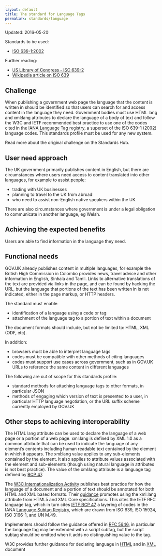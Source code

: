 ```yaml
---
layout: default
title: The standard for Language Tags
permalink: standards/language
---
```


Updated: 2016-05-20

Standards to be used:

* [ISO 639-1:2002](http://www.iso.org/iso/catalogue_detail?csnumber=22109)

Further reading:

* [US Library of Congress - ISO 639-2](http://www.loc.gov/standards/iso639-2/)
* [Wikipedia article on ISO 639](https://en.wikipedia.org/wiki/ISO_639-1)

## Challenge
When publishing a government web page the language that the content is written in should be identified so that users can search for and access content in the language they need. Government bodies must use HTML lang and xml:lang attributes to declare the language of a body of text and follow the W3C and IETF recommended best practice to use one of the codes cited in the [IANA Language Tag registry](http://www.iana.org/assignments/language-subtag-registry/language-subtag-registry), a superset of the ISO 639-1 (2002) language codes. This standards profile must be used for any new system.

Read more about the original challenge on the Standards Hub.

## User need approach
The UK government primarily publishes content in English, but there are circumstances where users need access to content translated into other languages, for example to assist people:

* trading with UK businesses
* planning to travel to the UK from abroad
* who need to assist non-English native speakers within the UK

There are also circumstances where government is under a legal obligation to communicate in another language, eg Welsh.

## Achieving the expected benefits
Users are able to find information in the language they need.

## Functional needs
GOV.UK already publishes content in multiple languages, for example the British High Commission in Colombo provides news, travel advice and other information in English, Sinhala and Tamil. Links to alternative translations of the text are provided via links in the page, and can be found by hacking the URL, but the language that portions of the text has been written in is not indicated, either in the page markup, or HTTP headers.

The standard must enable:

* identification of a language using a code or tag
* attachment of the language tag to a portion of text within a document

The document formats should include, but not be limited to: HTML, XML (ODF, etc).

In addition:

* browsers must be able to interpret language tags
* codes must be compatible with other methods of citing languages
* codes must support use cases across government, such as in GOV.UK URLs to reference the same content in different languages

The following are out of scope for this standards profile:

* standard methods for attaching language tags to other formats, in particular JSON
* methods of engaging which version of text is presented to a user, in particular HTTP language negotiation, or the URL suffix scheme currently employed by GOV.UK

## Other steps to achieving interoperability
The HTML lang attribute can be used to declare the language of a web page or a portion of a web page. xml:lang is defined by XML 1.0 as a common attribute that can be used to indicate the language of any element’s contents including human readable text contained by the element in which it appears. The xml:lang value applies to any sub-elements contained by the element. It also applies to attribute values associated with the element and sub-elements (though using natural language in attributes is not best practice). The value of the xml:lang attribute is a language tag defined by [BCP 47](https://tools.ietf.org/html/bcp47).

The [W3C Internationalization Activity](http://www.w3.org/International/Activity.html) publishes best practice for how the language of a document and a portion of text should be annotated for both HTML and XML based formats. Their [guidance](http://www.w3.org/International/questions/qa-html-language-declarations) promotes using the xml:lang attribute from HTML5 and XML Core specifications. This cites the IETF RFC language tag, which in turn cites [IETF BCP 47](https://en.wikipedia.org/wiki/IETF_language_tag) a layering of codes in the IANA [Language Subtag Registry](http://www.iana.org/assignments/language-subtag-registry/language-subtag-registry), which are drawn from ISO 639, ISO 15924, ISO 3166-1, and UN M.49.

Implementers should follow the guidance offered in [RFC 5646](https://tools.ietf.org/html/rfc5646), in particular the language tag may be extended with a script subtag, but the script subtag should be omitted when it adds no distinguishing value to the tag.

W3C provides further guidance for declaring language in [HTML](http://www.w3.org/International/questions/qa-html-language-declarations) and in [XML](http://www.w3.org/International/questions/qa-when-xmllang.en) document
